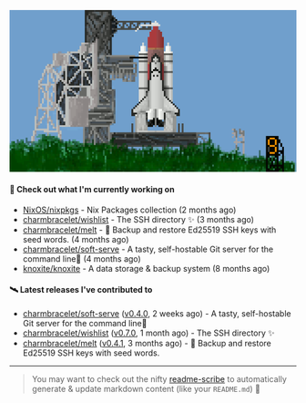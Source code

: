 ![](https://raw.githubusercontent.com/penguwin/penguwin/master/assets/shuttle.gif)

#### 🚀 Check out what I'm currently working on

- [NixOS/nixpkgs](https://github.com/NixOS/nixpkgs) - Nix Packages collection (2 months ago)
- [charmbracelet/wishlist](https://github.com/charmbracelet/wishlist) - The SSH directory ✨ (3 months ago)
- [charmbracelet/melt](https://github.com/charmbracelet/melt) - 🧊 Backup and restore Ed25519 SSH keys with seed words. (4 months ago)
- [charmbracelet/soft-serve](https://github.com/charmbracelet/soft-serve) - A tasty, self-hostable Git server for the command line🍦 (4 months ago)
- [knoxite/knoxite](https://github.com/knoxite/knoxite) - A data storage &amp; backup system (8 months ago)

#### 🛰️ Latest releases I've contributed to

- [charmbracelet/soft-serve](https://github.com/charmbracelet/soft-serve) ([v0.4.0](https://github.com/charmbracelet/soft-serve/releases/tag/v0.4.0), 2 weeks ago) - A tasty, self-hostable Git server for the command line🍦
- [charmbracelet/wishlist](https://github.com/charmbracelet/wishlist) ([v0.7.0](https://github.com/charmbracelet/wishlist/releases/tag/v0.7.0), 1 month ago) - The SSH directory ✨
- [charmbracelet/melt](https://github.com/charmbracelet/melt) ([v0.4.1](https://github.com/charmbracelet/melt/releases/tag/v0.4.1), 3 months ago) - 🧊 Backup and restore Ed25519 SSH keys with seed words.

---

> You may want to check out the nifty [readme-scribe](https://github.com/muesli/readme-scribe) to automatically generate & update markdown content (like your `README.md`) 🔭
